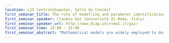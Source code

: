 ```yaml
---
location: L2S CentraleSupelec, Salle du Conseil
first_seminar_title: The role of modelling and parameter identification for controlling robotic and biological systems
first_seminar_speaker: Claudio Gaz (Università di Roma, Italy)
first_seminar_speaker_url: http://www.diag.uniroma1.it/gaz/ 
first_seminar_time: 14:00 - 15:00
first_seminar_abstract: "Mathematical models are widely employed to describe phenomena in diverse domains, as natural or social sciences, or engineering. While model-less approaches (i.e., machine learning techniques) may neglect an explicit knowledge of the laws behind the system under study, the implementation of advanced control strategies (i.e., optimal or robust control) requires more effort with respect to model-based approaches, which, conversely, need a reliable and identifiable mathematical model.</br>Having the symbolic structure of the model representing the considered system, a crucial process consists in the identification of the intrinsic model parameters for the actual observed system, in order to have algebraic or differential equations able to reliably describe the process under study.</br>In robotics, a dynamic model is the relationship between joint motion (positions, velocities and accelerations) and applied joint torques. The knowledge of accurate dynamic models is of fundamental importance for many robotic applications, such as for planning minimum energy trajectories, when regulating force or imposing a desired impedance control at the contact, or when implementing strategies for the sensorless detection and isolation of unexpected collisions. By means of a dynamic observer of the unknown actuation faults (a.k.a. the residual vector), it is possible to retrieve an estimation of the external disturbances, thus unforeseen collisions. Furthermore, when a collision is sensed, possible countermeasures may be taken, as reaction maneuvers like human reflexes. Moreover, human-robot collaboration strategies in industrial settings are also achieved by means of the residual vector: for instance, the orientation of a workpiece held by the end-effector of a manipulator can be changed by simply pushing or pulling the robot structure, while preserving its position. </br> Beyond robotics, parameters identification is a critical issue even in biomedical contexts: for instance, the tuning of artificial pancreas devices for insulin-resistant patients. A recently published mathematical model accurately describing human glucose homeostasis is exploited to generate virtual patients: in particular, the glycemic profile of a healthy patient, together with the identified insulin-resistant patient parameters, can be successfully used to tune an external controller infusing insulin by subcutaneous injections."
---
```

